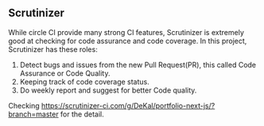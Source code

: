 ## Scrutinizer
While circle CI provide many strong CI features, Scrutinizer is extremely good at checking for code assurance and code coverage. In this project, Scrutinizer has these roles:
1) Detect bugs and issues from the new Pull Request(PR), this called Code Assurance or Code Quality.
2) Keeping track of code coverage status.
3) Do weekly report and suggest for better Code quality.

Checking https://scrutinizer-ci.com/g/DeKal/portfolio-next-js/?branch=master for the detail.